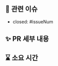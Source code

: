 <!--
PR 이름 컨벤션
[Feature] ~~~
-->

##  📌 관련 이슈

- closed: #issueNum

## ✨ PR 세부 내용

<!-- 수정/추가한 내용을 적어주세요. -->

## ⌛ 소요 시간
